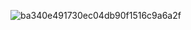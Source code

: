 ![ba340e491730ec04db90f1516c9a6a2f](https://github.com/marialemessilva/marialemessilva/assets/175053134/69a25343-e7e3-481e-9c83-8d1286d9570b)
